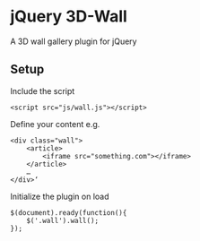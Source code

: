 # jQuery 3D-Wall
A 3D wall gallery plugin for jQuery

## Setup
Include the script

	<script src="js/wall.js"></script>


Define your content e.g.

	<div class="wall">
		<article>
			<iframe src="something.com"></iframe>
		</article>
		…
	</div>‘


Initialize the plugin on load

	$(document).ready(function(){
		$('.wall').wall();
	});

